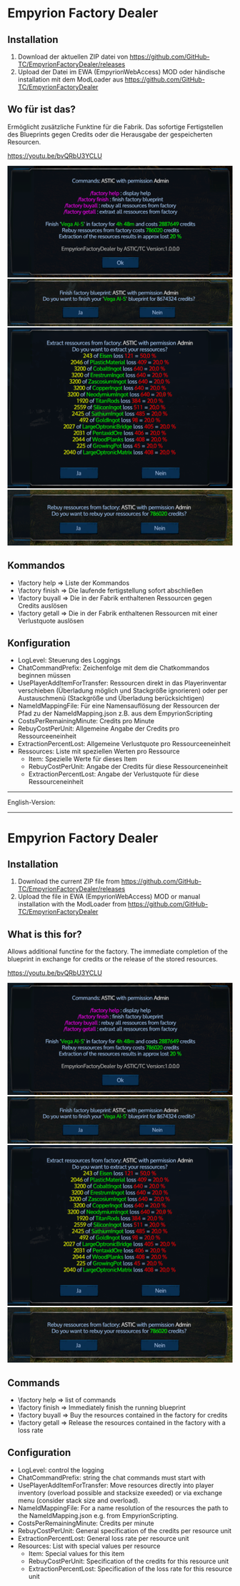 ﻿# Empyrion Factory Dealer
## Installation
1. Download der aktuellen ZIP datei von https://github.com/GitHub-TC/EmpyrionFactoryDealer/releases
1. Upload der Datei im EWA (EmpyrionWebAccess) MOD oder händische installation mit dem ModLoader aus https://github.com/GitHub-TC/EmpyrionFactoryDealer

## Wo für ist das?
Ermöglicht zusätzliche Funktine für die Fabrik. Das sofortige Fertigstellen des Blueprints gegen Credits oder die Herausgabe der gespeicherten
Resourcen.

https://youtu.be/bvQRbU3YCLU

![](Screenshots/Help.png)
![](Screenshots/Finish.png)
![](Screenshots/GetAll.png)
![](Screenshots/BuyAll.png)

## Kommandos

* \\factory help =&gt; Liste der Kommandos
* \\factory finish =&gt; Die laufende fertigstellung sofort abschließen
* \\factory buyall =&gt; Die in der Fabrik enthaltenen Ressourcen gegen Credits auslösen
* \\factory getall =&gt; Die in der Fabrik enthaltenen Ressourcen mit einer Verlustquote auslösen

## Konfiguration
* LogLevel: Steuerung des Loggings
* ChatCommandPrefix: Zeichenfolge mit dem die Chatkommandos beginnen müssen
* UsePlayerAddItemForTransfer: Ressourcen direkt in das Playerinventar verschieben (Überladung möglich und Stackgröße ignorieren) oder per Austauschmenü (Stackgröße und Überladung berücksichtigen)
* NameIdMappingFile: Für eine Namensauflösung der Ressourcen der Pfad zu der NameIdMapping.json z.B. aus dem EmpyrionScripting
* CostsPerRemainingMinute: Credits pro Minute
* RebuyCostPerUnit: Allgemeine Angabe der Credits pro Ressourceeneinheit
* ExtractionPercentLost: Allgemeine Verlustquote pro Ressourceeneinheit
* Ressources: Liste mit speziellen Werten pro Ressource
  * Item: Spezielle Werte für dieses Item
  * RebuyCostPerUnit: Angabe der Credits für diese Ressourceneinheit
  * ExtractionPercentLost: Angabe der Verlustquote für diese Ressourceneinheit

***

English-Version:

---

# Empyrion Factory Dealer
## Installation
1. Download the current ZIP file from https://github.com/GitHub-TC/EmpyrionFactoryDealer/releases
1. Upload the file in EWA (EmpyrionWebAccess) MOD or manual installation with the ModLoader from https://github.com/GitHub-TC/EmpyrionFactoryDealer

## What is this for?
Allows additional functine for the factory. The immediate completion of the blueprint in exchange for credits or the release of the stored
resources.

https://youtu.be/bvQRbU3YCLU

![](Screenshots/Help.png)
![](Screenshots/Finish.png)
![](Screenshots/GetAll.png)
![](Screenshots/BuyAll.png)

## Commands

* \\factory help =&gt; list of commands
* \\factory finish =&gt; Immediately finish the running blueprint
* \\factory buyall =&gt; Buy the resources contained in the factory for credits
* \\factory getall =&gt; Release the resources contained in the factory with a loss rate

## Configuration
* LogLevel: control the logging
* ChatCommandPrefix: string the chat commands must start with
* UsePlayerAddItemForTransfer: Move resources directly into player inventory (overload possible and stacksize exeeded) or via exchange menu (consider stack size and overload).
* NameIdMappingFile: For a name resolution of the resources the path to the NameIdMapping.json e.g. from EmpyrionScripting.
* CostsPerRemainingMinute: Credits per minute
* RebuyCostPerUnit: General specification of the credits per resource unit
* ExtractionPercentLost: General loss rate per resource unit
* Resources: List with special values per resource
  * Item: Special values for this item
  * RebuyCostPerUnit: Specification of the credits for this resource unit
  * ExtractionPercentLost: Specification of the loss rate for this resource unit
